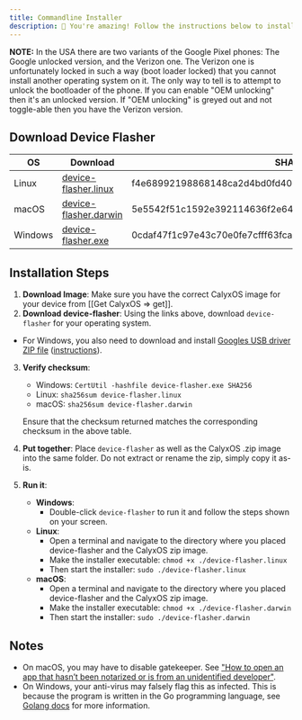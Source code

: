 ```yaml
---
title: Commandline Installer
description: 🥳 You're amazing! Follow the instructions below to install CalyxOS!
---
```


<div class="alert alert-info" markdown="0">
<b>NOTE:</b> In the USA there are two variants of the Google Pixel phones: The Google unlocked version, and the Verizon one. The Verizon one is unfortunately locked in such a way (boot loader locked) that you cannot install another operating system on it. The only way to tell is to attempt to unlock the bootloader of the phone. If you can enable "OEM unlocking" then it's an unlocked version. If "OEM unlocking" is greyed out and not toggle-able then you have the Verizon version.
</div>

## Download Device Flasher

| OS | Download | SHA256 Digest |
| ---- | ---- | ---- |
| Linux | [device-flasher.linux](https://release.calyxinstitute.org/device-flasher/1.0.3/device-flasher.linux) | f4e68992198868148ca2d4bd0fd40d0176da4058a188a3fdf80732d04a6c3543 |
| macOS | [device-flasher.darwin](https://release.calyxinstitute.org/device-flasher/1.0.3/device-flasher.darwin) | 5e5542f51c1592e392114636f2e64fe9dae1cacaaf55c722822780ec5cbf9331 |
| Windows | [device-flasher.exe](https://release.calyxinstitute.org/device-flasher/1.0.3/device-flasher.exe) | 0cdaf47f1c97e43c70e0fe7cfff63fcaa140799ccc494bebf6451e96cbcdda6c |

## Installation Steps

1. **Download Image**: Make sure you have the correct CalyxOS image for your device from [[Get CalyxOS => get]].
2. **Download device-flasher**: Using the links above, download `device-flasher` for your operating system.
  * For Windows, you also need to download and install [Googles USB driver ZIP file](https://developer.android.com/studio/run/win-usb) ([instructions](https://developer.android.com/studio/run/oem-usb#InstallingDriver)).
3. **Verify checksum**:
   * Windows: `CertUtil -hashfile device-flasher.exe SHA256`
   * Linux: `sha256sum device-flasher.linux`
   * macOS: `sha256sum device-flasher.darwin`

    Ensure that the checksum returned matches the corresponding checksum in the above table.

4. **Put together**: Place `device-flasher` as well as the CalyxOS .zip image into the same folder. Do not extract or rename the zip, simply copy it as-is.

5. **Run it**:
   * **Windows**:
     * Double-click `device-flasher` to run it and follow the steps shown on your screen.
   * **Linux**:
     * Open a terminal and navigate to the directory where you placed device-flasher and the CalyxOS zip image.
     * Make the installer executable: `chmod +x ./device-flasher.linux`
     * Then start the installer: `sudo ./device-flasher.linux`
   * **macOS**:
     * Open a terminal and navigate to the directory where you placed device-flasher and the CalyxOS zip image.
     * Make the installer executable: `chmod +x ./device-flasher.darwin`
     * Then start the installer: `sudo ./device-flasher.darwin`

## Notes
* On macOS, you may have to disable gatekeeper. See ["How to open an app that hasn’t been notarized or is from an unidentified developer"](https://support.apple.com/en-us/HT202491).
* On Windows, your anti-virus may falsely flag this as infected. This is because the program is written in the Go programming language, see [Golang docs](https://golang.org/doc/faq#virus) for more information.
